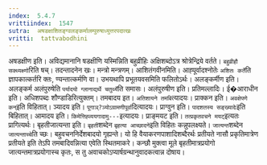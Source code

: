 ```yaml
---
index:  5.4.7
vrittiindex:  1547
sutra:  अषडक्षाशितङ्ग्वलङ्कर्मालम्पुरुषाध्युत्तरपदात्खः
vritti:  tattvabodhini 
---
```


अषडक्षीण इति। अविद्यमानानि षडक्षीणि यस्मिन्निति बहुव्रीहिः अक्षिशब्दोऽत्र श्रोत्रेन्द्रिये वर्तते। `बहुव्रीहौ सक्थ्यक्ष्णो`रिति षच्। तदन्तादनेन खः। मन्त्रो मन्त्रणम्। आशितंगवीनमिति। आह्पूर्वादश्नोतेः `अशितः कर्ते`ति ज्ञापकात्कर्तरि क्तः, ण्यन्तात्कर्मणि वा। उभयथापि प्रभूतयवसमिति फलितोऽर्थः। अलङ्कर्मीण इति। अलङ्कर्म अलंपुरुषेति `पर्यादयो ग्लानाद्यर्थे चतुर्थ्ये`ति समासः। अलंपुरुषीण इति। प्रतिमल्लादिः। ई�आराधीन इति। अधिशपब्दः शौण्डाडिरित्युक्तम्। तमबादय इत। `अतिशायने तमबि`त्यादयः। प्राक्कन इति। `अवक्षेपणे कन्`इति विहितात्। ञ्यादय इति। `पूगाञ्?ञ्योऽग्रामणीपूर्वा`दित्यादयः। प्राग्वुन इति। `पादशतस्य सङ्ख्यादेः`इति बिहितात्। आमादय इति। `किमेत्तिह्व्ययगादामु---`इत्यादयः। प्राङ्मयट इति। `तत्प्रकृतवचने मयट्`इत्यतः प्रागित्यर्थः। बृहतीजात्यन्ता इति। `बृहती`शब्देन `बृहत्या आच्छादने`इति विहितः कन्नुपलक्ष्यते। `जात्यन्त`शब्देन `जात्यन्ताच्चे`ति च्छः। बहुवचननिर्देशबादयो गृह्यन्ते। यो हि वैयाकरणपाशादिशब्दैरर्थः प्रतीयते नासौ प्रकृतिमात्रेण प्रतीयते इति तेऽपि तमबादिवन्नित्या एवेति स्थितमाकरे। कन्छौ मुक्त्वा मूले बृहतीमात्रप्रयोगो जात्यन्तमात्रप्रयोगास्च कृतः, स तु अवाचकोऽप्यार्षग्रन्थानुवादकत्वान्न दोषाय। 

